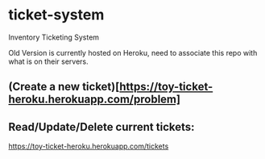 # ticket-system
Inventory Ticketing System

Old Version is currently hosted on Heroku, need to associate this repo with what is on their servers.

## (Create a new ticket)[https://toy-ticket-heroku.herokuapp.com/problem]

## Read/Update/Delete current tickets:
https://toy-ticket-heroku.herokuapp.com/tickets

